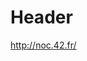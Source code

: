 <!-- TITLE: Campus Paris -->
<!-- SUBTITLE: A quick summary of Campus Paris -->

# Header

http://noc.42.fr/